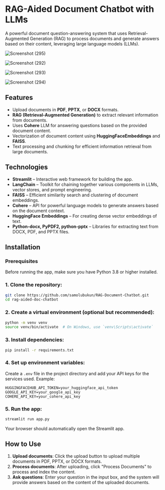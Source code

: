 # RAG-Aided Document Chatbot with LLMs

A powerful document question-answering system that uses Retrieval-Augmented Generation (RAG) to process documents and generate answers based on their content, leveraging large language models (LLMs).

![Screenshot (295)](https://github.com/user-attachments/assets/fb821916-e45d-4662-8de1-23bfd2bfafce)

![Screenshot (292)](https://github.com/user-attachments/assets/59c6da47-f4e6-4a90-b11e-6d2166f2cf9c)

![Screenshot (293)](https://github.com/user-attachments/assets/2497519b-1a94-4fc2-89b8-e5d6cd05ed32)

![Screenshot (294)](https://github.com/user-attachments/assets/6f436e43-55eb-47e8-a9b9-52af709a4393)

## Features
- Upload documents in **PDF**, **PPTX**, or **DOCX** formats.
- **RAG (Retrieval-Augmented Generation)** to extract relevant information from documents.
- Uses **Cohere** LLM for answering questions based on the provided document content.
- Vectorization of document content using **HuggingFaceEmbeddings** and **FAISS**.
- Text processing and chunking for efficient information retrieval from large documents.

## Technologies
- **Streamlit** – Interactive web framework for building the app.
- **LangChain** – Toolkit for chaining together various components in LLMs, vector stores, and prompt engineering.
- **FAISS** – Efficient similarity search and clustering of document embeddings.
- **Cohere** – API for powerful language models to generate answers based on the document context.
- **HuggingFace Embeddings** – For creating dense vector embeddings of text.
- **Python-docx, PyPDF2, python-pptx** – Libraries for extracting text from DOCX, PDF, and PPTX files.

## Installation

### Prerequisites
Before running the app, make sure you have Python 3.8 or higher installed.

### 1. Clone the repository:
```bash
git clone https://github.com/samolubukun/RAG-Document-Chatbot.git
cd rag-aided-doc-chatbot
```

### 2. Create a virtual environment (optional but recommended):
```bash
python -m venv venv
source venv/bin/activate  # On Windows, use `venv\Scripts\activate`
```

### 3. Install dependencies:
```bash
pip install -r requirements.txt
```

### 4. Set up environment variables:
Create a `.env` file in the project directory and add your API keys for the services used. Example:

```
HUGGINGFACEHUB_API_TOKEN=your_huggingface_api_token
GOOGLE_API_KEY=your_google_api_key
COHERE_API_KEY=your_cohere_api_key
```

### 5. Run the app:
```bash
streamlit run app.py
```

Your browser should automatically open the Streamlit app.

## How to Use
1. **Upload documents**: Click the upload button to upload multiple documents in PDF, PPTX, or DOCX formats.
2. **Process documents**: After uploading, click "Process Documents" to process and index the content.
3. **Ask questions**: Enter your question in the input box, and the system will provide answers based on the content of the uploaded documents.

